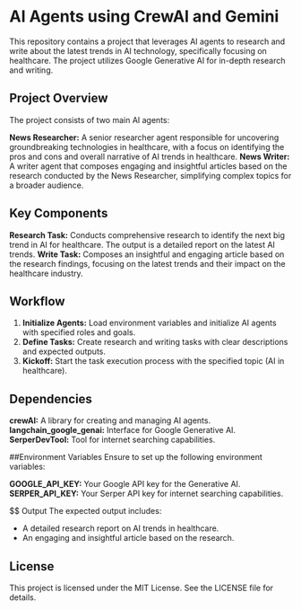 # AI Agents using CrewAI and Gemini
This repository contains a project that leverages AI agents to research and write about the latest trends in AI technology, specifically focusing on healthcare. The project utilizes Google Generative AI for in-depth research and writing.

## Project Overview
The project consists of two main AI agents:

**News Researcher:** A senior researcher agent responsible for uncovering groundbreaking technologies in healthcare, with a focus on identifying the pros and cons and overall narrative of AI trends in healthcare.
**News Writer:** A writer agent that composes engaging and insightful articles based on the research conducted by the News Researcher, simplifying complex topics for a broader audience.

## Key Components
**Research Task:** Conducts comprehensive research to identify the next big trend in AI for healthcare. The output is a detailed report on the latest AI trends.
**Write Task:** Composes an insightful and engaging article based on the research findings, focusing on the latest trends and their impact on the healthcare industry.

## Workflow
1. **Initialize Agents:** Load environment variables and initialize AI agents with specified roles and goals.
2. **Define Tasks:** Create research and writing tasks with clear descriptions and expected outputs.
3. **Kickoff:** Start the task execution process with the specified topic (AI in healthcare).

## Dependencies
**crewAI:** A library for creating and managing AI agents.
**langchain_google_genai:** Interface for Google Generative AI.
**SerperDevTool:** Tool for internet searching capabilities.

##Environment Variables
Ensure to set up the following environment variables:

**GOOGLE_API_KEY:** Your Google API key for the Generative AI.
**SERPER_API_KEY:** Your Serper API key for internet searching capabilities.

$$ Output
The expected output includes:
- A detailed research report on AI trends in healthcare.
- An engaging and insightful article based on the research.
  
## License
This project is licensed under the MIT License. See the LICENSE file for details.
